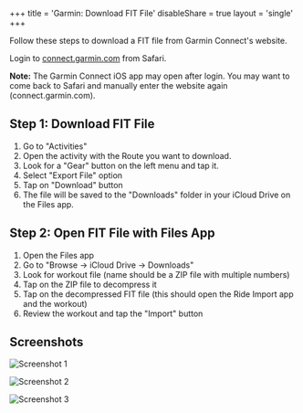 +++
title = 'Garmin: Download FIT File'
disableShare = true
layout = 'single'
+++

Follow these steps to download a FIT file from Garmin Connect's website.

Login to [connect.garmin.com]("https://connect.garmin.com") from Safari.

**Note:** The Garmin Connect iOS app may open after login. You may want to come back to Safari and manually enter the website again (connect.garmin.com).

## Step 1: Download FIT File

1. Go to "Activities"
2. Open the activity with the Route you want to download.
3. Look for a "Gear" button on the left menu and tap it.
4. Select "Export File" option
5. Tap on "Download" button
6. The file will be saved to the "Downloads" folder in your iCloud Drive on the Files app.

## Step 2: Open FIT File with Files App

1. Open the Files app
2. Go to "Browse -> iCloud Drive -> Downloads"
3. Look for workout file (name should be a ZIP file with multiple numbers)
4. Tap on the ZIP file to decompress it
5. Tap on the decompressed FIT file (this should open the Ride Import app and the workout)
6. Review the workout and tap the "Import" button

## Screenshots

![Screenshot 1](/img/ride-import/tutorials/garmin1.png)

![Screenshot 2](/img/ride-import/tutorials/garmin2.png)

![Screenshot 3](/img/ride-import/tutorials/garmin3.png)

